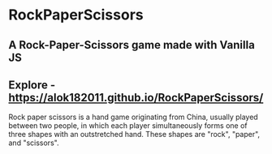 # RockPaperScissors

## A Rock-Paper-Scissors game made with Vanilla JS

## Explore - https://alok182011.github.io/RockPaperScissors/

Rock paper scissors is a hand game originating from China, usually played between two people, in which each player simultaneously forms one of three shapes with an outstretched hand. These shapes are "rock", "paper", and "scissors". 
